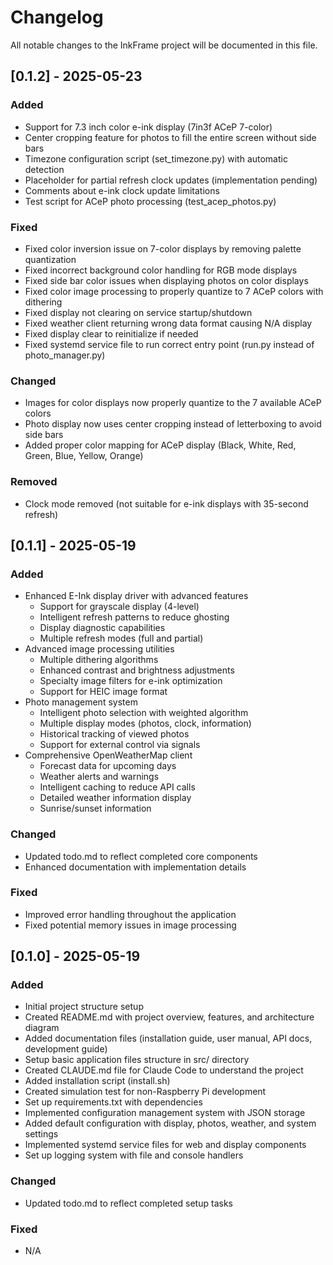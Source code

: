 # Changelog

All notable changes to the InkFrame project will be documented in this file.

## [0.1.2] - 2025-05-23

### Added
- Support for 7.3 inch color e-ink display (7in3f ACeP 7-color)
- Center cropping feature for photos to fill the entire screen without side bars
- Timezone configuration script (set_timezone.py) with automatic detection
- Placeholder for partial refresh clock updates (implementation pending)
- Comments about e-ink clock update limitations
- Test script for ACeP photo processing (test_acep_photos.py)

### Fixed
- Fixed color inversion issue on 7-color displays by removing palette quantization
- Fixed incorrect background color handling for RGB mode displays
- Fixed side bar color issues when displaying photos on color displays
- Fixed color image processing to properly quantize to 7 ACeP colors with dithering
- Fixed display not clearing on service startup/shutdown
- Fixed weather client returning wrong data format causing N/A display
- Fixed display clear to reinitialize if needed
- Fixed systemd service file to run correct entry point (run.py instead of photo_manager.py)

### Changed
- Images for color displays now properly quantize to the 7 available ACeP colors
- Photo display now uses center cropping instead of letterboxing to avoid side bars
- Added proper color mapping for ACeP display (Black, White, Red, Green, Blue, Yellow, Orange)

### Removed
- Clock mode removed (not suitable for e-ink displays with 35-second refresh)

## [0.1.1] - 2025-05-19

### Added
- Enhanced E-Ink display driver with advanced features
  - Support for grayscale display (4-level)
  - Intelligent refresh patterns to reduce ghosting
  - Display diagnostic capabilities
  - Multiple refresh modes (full and partial)
- Advanced image processing utilities
  - Multiple dithering algorithms
  - Enhanced contrast and brightness adjustments
  - Specialty image filters for e-ink optimization
  - Support for HEIC image format
- Photo management system
  - Intelligent photo selection with weighted algorithm
  - Multiple display modes (photos, clock, information)
  - Historical tracking of viewed photos
  - Support for external control via signals
- Comprehensive OpenWeatherMap client
  - Forecast data for upcoming days
  - Weather alerts and warnings
  - Intelligent caching to reduce API calls
  - Detailed weather information display
  - Sunrise/sunset information

### Changed
- Updated todo.md to reflect completed core components
- Enhanced documentation with implementation details

### Fixed
- Improved error handling throughout the application
- Fixed potential memory issues in image processing

## [0.1.0] - 2025-05-19

### Added
- Initial project structure setup
- Created README.md with project overview, features, and architecture diagram
- Added documentation files (installation guide, user manual, API docs, development guide)
- Setup basic application files structure in src/ directory
- Created CLAUDE.md file for Claude Code to understand the project
- Added installation script (install.sh)
- Created simulation test for non-Raspberry Pi development
- Set up requirements.txt with dependencies
- Implemented configuration management system with JSON storage
- Added default configuration with display, photos, weather, and system settings
- Implemented systemd service files for web and display components
- Set up logging system with file and console handlers

### Changed
- Updated todo.md to reflect completed setup tasks

### Fixed
- N/A